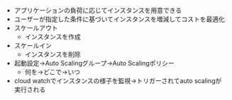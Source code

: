 - アプリケーションの負荷に応じてインスタンスを用意できる
- ユーザーが指定した条件に基づいてインスタンスを増減してコストを最適化
- スケールアウト
  - インスタンスを作成
- スケールイン
  - インスタンスを削除
- 起動設定→Auto Scalingグループ→Auto Scalingポリシー
  - 何を→どこで→いつ
- cloud watchでインスタンスの様子を監視→トリガーされてauto scalingが実行される
